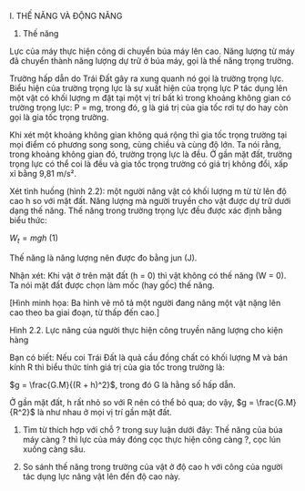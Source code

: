 I. THẾ NĂNG VÀ ĐỘNG NĂNG

1. Thế năng

Lực của máy thực hiện công di chuyển búa máy lên cao. Năng lượng từ máy đã chuyển thành năng lượng dự trữ ở búa máy, gọi là thế năng trọng trường.

Trường hấp dẫn do Trái Đất gây ra xung quanh nó gọi là trường trọng lực. Biểu hiện của trường trọng lực là sự xuất hiện của trọng lực P tác dụng lên một vật có khối lượng m đặt tại một vị trí bất kì trong khoảng không gian có trường trọng lực: P = mg, trong đó, g là giá trị của gia tốc rơi tự do hay còn gọi là gia tốc trọng trường.

Khi xét một khoảng không gian không quá rộng thì gia tốc trọng trường tại mọi điểm có phương song song, cùng chiều và cùng độ lớn. Ta nói rằng, trong khoảng không gian đó, trường trọng lực là đều. Ở gần mặt đất, trường trọng lực có thể coi là đều và gia tốc trọng trường có giá trị không đổi, xấp xỉ bằng 9,81 m/s².

Xét tình huống (hình 2.2): một người nâng vật có khối lượng m từ từ lên độ cao h so với mặt đất. Năng lượng mà người truyền cho vật được dự trữ dưới dạng thế năng. Thế năng trong trường trọng lực đều được xác định bằng biểu thức:

$W_t = mgh$ (1)

Thế năng là năng lượng nên được đo bằng jun (J).

Nhận xét: Khi vật ở trên mặt đất (h = 0) thì vật không có thế năng (W = 0). Ta nói mặt đất được chọn làm mốc (hay gốc) thế năng.

[Hình minh họa: Ba hình vẽ mô tả một người đang nâng một vật nặng lên cao theo ba giai đoạn, từ thấp đến cao.]

Hình 2.2. Lực nâng của người thực hiện công truyền năng lượng cho kiện hàng

Bạn có biết:
Nếu coi Trái Đất là quả cầu đồng chất có khối lượng M và bán kính R thì biểu thức tính giá trị của gia tốc trong trường là:

$g = \frac{G.M}{(R + h)^2}$, trong đó G là hằng số hấp dẫn.

Ở gần mặt đất, h rất nhỏ so với R nên có thể bỏ qua; do vậy, $g = \frac{G.M}{R^2}$ là như nhau ở mọi vị trí gần mặt đất.

1. Tìm từ thích hợp với chỗ ? trong suy luận dưới đây:
Thế năng của búa máy càng ? thì lực của máy đóng cọc thực hiện công càng ?, cọc lún xuống càng sâu.

2. So sánh thế năng trong trường của vật ở độ cao h với công của người tác dụng lực nâng vật lên đến độ cao này.